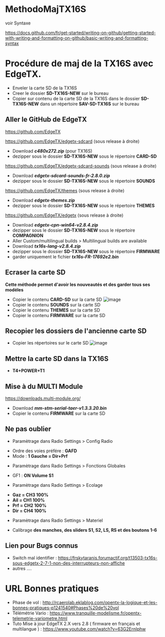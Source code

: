 # MethodoMajTX16S

voir Syntaxe

https://docs.github.com/fr/get-started/writing-on-github/getting-started-with-writing-and-formatting-on-github/basic-writing-and-formatting-syntax

# Procédure de maj de la TX16S avec EdgeTX.

+ Enveler la carte SD de la TX16S
+ Creer le dossier **SD-TX16S-NEW** sur le bureau
+ Copier sur contenu de la carte SD de la TX16S dans le dossier **SD-TX16S-NEW** dans un répertoire **SAV-SD-TX16S** sur le bureau

## Aller le GitHub de EdgeTX

https://github.com/EdgeTX


https://github.com/EdgeTX/edgetx-sdcard (sous release à droite)

+ Download ***c480x272.zip*** (pour TX16S)
+ dezipper sous le dossier **SD-TX16S-NEW** sous le répertoire **CARD-SD**

https://github.com/EdgeTX/edgetx-sdcard-sounds (sous release à droite)

+ Download ***edgetx-sdcard-sounds-fr-2.8.0.zip***
+ dezipper sous le dossier **SD-TX16S-NEW** sous le répertoire **SOUNDS**

https://github.com/EdgeTX/themes (sous release à droite)

+ Download ***edgetx-themes.zip*** 
+ dezipper sous le dossier **SD-TX16S-NEW** sous le répertoire **THEMES**

https://github.com/EdgeTX/edgetx (sous release à droite)

+ Download ***edgetx-cpn-win64-v2.8.4.zip*** 
+ dezipper sous le dossier **SD-TX16S-NEW** sous le répertoire **COMPAGNION**
+ Aller Custom/multilingual builds > Multilingual builds are available 
+ Download ***tx16s-lang-v2.8.4.zip***
+ dezipper sous le dossier **SD-TX16S-NEW** sous le répertoire **FIRMWARE**
+ garder uniquement le fichier ***tx16s-FR-17692e2.bin***

## Ecraser la carte SD

**Cette méthode permet d'avoir les nouveautés et des garder tous ses modéles**

+ Copier le contenu **CARD-SD** sur la carte SD ![image](https://github.com/PatrickRioche/MethodoMajTX16S/assets/10467749/169ab892-6f07-4bf6-8ddf-076d735c9330)
+ Copier le contenu **SOUNDS**  sur la carte SD
+ Copier le contenu **THEMES**  sur la carte SD
+ Copier le contenu **FIRMWARE**  sur la carte SD

## Recopier les dossiers de l'ancienne carte SD

+ Copier les répertoires sur le carte SD ![image](https://github.com/PatrickRioche/MethodoMajTX16S/assets/10467749/e46d8bb5-17ca-453e-a159-e95deea0e846)

## Mettre la carte SD dans la TX16S

+ **T4+POWER+T1**

## Mise à du MULTI Module

https://downloads.multi-module.org/

+ Download ***mm-stm-serial-taer-v1.3.3.20.bin***
+ Copier le contenu **FIRMWARE**  sur la carte SD

## Ne pas oublier 

+ Paramètrage dans Radio Settings > Config Radio
* Ordre des voies préfére : **GAFD**
* Mode : **1 Gauche = Dir+Prf**
+ Paramètrage dans Radio Settings > Fonctions Globales
* GF1 : **ON Volume S1**
+ Paramètrage dans Radio Settings > Ecolage
* **Gaz = CH3 100%**
* **Ail = CH1 100%**
* **Prf = CH2 100%**
* **Dir = CH4 100%**
+ Paramètrage dans Radio Settings > Materiel
* Calibrage **des manches, des sliders S1, S2, LS, RS et des boutons 1-6**

## Lien pour Bugs connus

+ Switch mal identifier : https://frskytaranis.forumactif.org/t13503-tx16s-sous-edgetx-2-7-1-non-des-interrupteurs-non-affiche
+ autres ....

# URL Bonnes pratiques

+ Phase de vol :  http://rcaerolab.eklablog.com/opentx-la-logique-et-les-bonnes-pratiques-p1241540#Phases%20de%20vol
+ Télémétrie Vario : https://www.tranquille-modelisme.fr/opentx-telemetrie-variometre.html
+ Tuto Mise à jour EdgeTX 2.X vers 2.8 ( firmware en français et multilangue ) :  https://www.youtube.com/watch?v=63G2ErnIphw
